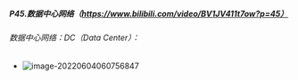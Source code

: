 ##### P45.数据中心网络（https://www.bilibili.com/video/BV1JV411t7ow?p=45）

###### 数据中心网络：DC（Data Center）：

- ![image-20220604060756847](C:\Users\呵\AppData\Roaming\Typora\typora-user-images\image-20220604060756847.png)



